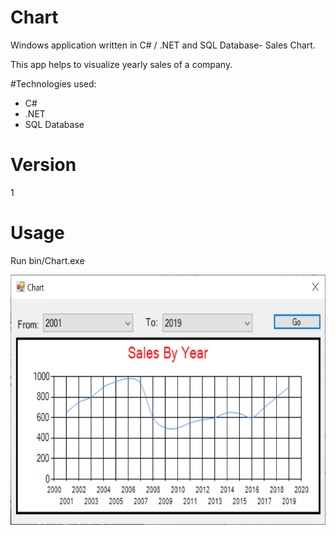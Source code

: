 # Chart

Windows application written in C# / .NET and SQL Database- Sales Chart.
 
This app helps to visualize yearly sales of a company. 

#Technologies used:
- C# 
- .NET
-  SQL Database

# Version
1

# Usage
Run bin/Chart.exe



<img src="images\graph.PNG" width="700" height="400">